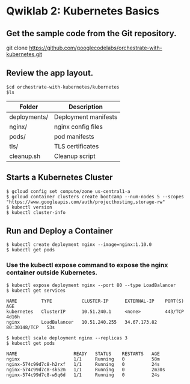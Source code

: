 # Qwiklab 2: Kubernetes Basics

## Get the sample code from the Git repository.
git clone https://github.com/googlecodelabs/orchestrate-with-kubernetes.git

## Review the app layout.
```
$cd orchestrate-with-kubernetes/kubernetes
$ls
```
| Folder |Description |
| --- | ----------- |
| deployments/   |Deployment manifests       |
| nginx/   | nginx config files       |
| pods/  | pod manifests       |
| tls/   | TLS certificates      |
| cleanup.sh   | Cleanup script       |



## Starts a Kubernetes Cluster
```
$ gcloud config set compute/zone us-central1-a
$ gcloud container clusters create bootcamp --num-nodes 5 --scopes "https://www.googleapis.com/auth/projecthosting,storage-rw"
$ kubectl version
$ kubectl cluster-info
```

## Run and Deploy a Container
```
$ kubectl create deployment nginx --image=nginx:1.10.0
$ kubectl get pods
```

### Use the kubectl expose command to expose the nginx container outside Kubernetes.
```
$ kubectl expose deployment nginx --port 80 --type LoadBalancer
$ kubectl get services 

NAME         TYPE           CLUSTER-IP      EXTERNAL-IP    PORT(S)        AGE
kubernetes   ClusterIP      10.51.240.1     <none>         443/TCP        4d16h
nginx        LoadBalancer   10.51.240.255   34.67.173.82   80:30148/TCP   53s
```

```
$ kubectl scale deployment nginx --replicas 3 
$ kubectl get pods

NAME                     READY   STATUS    RESTARTS   AGE
nginx                    1/1     Running   0          58m
nginx-574c99d7c8-h2rxf   1/1     Running   0          24s
nginx-574c99d7c8-sk52m   1/1     Running   0          2m30s
nginx-574c99d7c8-w5q6d   1/1     Running   0          24s
```
